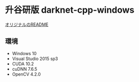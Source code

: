 # 升谷研版 darknet-cpp-windows

[オリジナルのREADME](README-original.md)

## 環境
- Windows 10
- Visual Studio 2015 sp3
- CUDA 10.2
- cuDNN 7.6.5
- OpenCV 4.2.0
